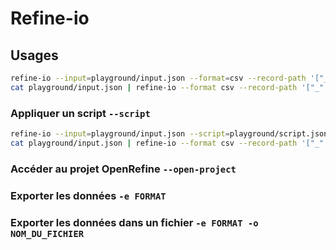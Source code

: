 # Refine-io

## Usages

```sh
refine-io --input=playground/input.json --format=csv --record-path '["_", "response", "docs", "_"]' -e csv
cat playground/input.json | refine-io --format csv --record-path '["_", "response", "docs", "_"]' -e csv
```

### Appliquer un script `--script`

```sh
refine-io --input=playground/input.json --script=playground/script.json --format=csv --record-path '["_", "response", "docs", "_"]' -e csv
cat playground/input.json | refine-io --format csv --record-path '["_", "response", "docs", "_"]' -e csv
```

### Accéder au projet OpenRefine `--open-project`

### Exporter les données `-e FORMAT`

### Exporter les données dans un fichier `-e FORMAT -o NOM_DU_FICHIER`